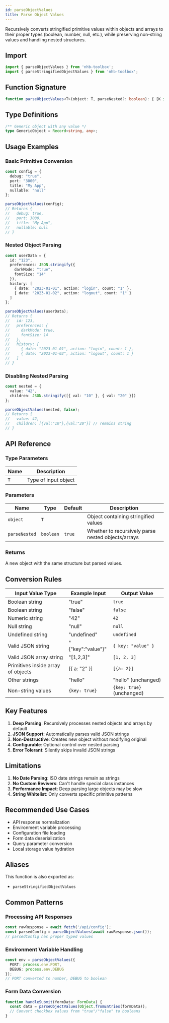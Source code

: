 ```yaml
---
id: parseObjectValues
title: Parse Object Values
---
```


Recursively converts stringified primitive values within objects and arrays to their proper types (boolean, number, null, etc.), while preserving non-string values and handling nested structures.

## Import

```typescript
import { parseObjectValues } from 'nhb-toolbox';
import { parseStringifiedObjectValues } from 'nhb-toolbox';
```

## Function Signature

```typescript
function parseObjectValues<T>(object: T, parseNested?: boolean): { [K in keyof T]: any; }
```

## Type Definitions

```typescript
/** Generic object with any value */
type GenericObject = Record<string, any>;
```

## Usage Examples

### Basic Primitive Conversion

```typescript
const config = {
  debug: "true",
  port: "3000",
  title: "My App",
  nullable: "null"
};

parseObjectValues(config);
// Returns {
//   debug: true,
//   port: 3000,
//   title: "My App",
//   nullable: null
// }
```

### Nested Object Parsing

```typescript
const userData = {
  id: "123",
  preferences: JSON.stringify({
    darkMode: "true",
    fontSize: "14"
  }),
  history: [
    { date: "2023-01-01", action: "login", count: "1" },
    { date: "2023-01-02", action: "logout", count: "1" }
  ]
};

parseObjectValues(userData);
// Returns {
//   id: 123,
//   preferences: {
//     darkMode: true,
//     fontSize: 14
//   },
//   history: [
//     { date: "2023-01-01", action: "login", count: 1 },
//     { date: "2023-01-02", action: "logout", count: 1 }
//   ]
// }
```

### Disabling Nested Parsing

```typescript
const nested = {
  value: "42",
  children: JSON.stringify([{ val: "10" }, { val: "20" }])
};

parseObjectValues(nested, false);
// Returns {
//   value: 42,
//   children: [{val:"10"},{val:"20"}] // remains string
// }
```

## API Reference

### Type Parameters

| Name | Description |
|------|-------------|
| `T`  | Type of input object |

### Parameters

| Name | Type | Default | Description |
|------|------|---------|-------------|
| `object` | `T` | | Object containing stringified values |
| `parseNested` | `boolean` | `true` | Whether to recursively parse nested objects/arrays |

### Returns

A new object with the same structure but parsed values.

## Conversion Rules

| Input Value Type | Example Input | Output Value |
|-----------------|--------------|--------------|
| Boolean string | "true" | `true` |
| Boolean string | "false" | `false` |
| Numeric string | "42" | `42` |
| Null string | "null" | `null` |
| Undefined string | "undefined" | `undefined` |
| Valid JSON string | "\{"key":"value"\}" | `{ key: "value" }` |
| Valid JSON array string | "[1,2,3]" | `[1, 2, 3]` |
| Primitives inside array of objects | \[\{ a: "2" \}\] | `[{a: 2}]` |
| Other strings | "hello" | "hello" (unchanged) |
| Non-string values | `{key: true}` | `{key: true}` (unchanged) |

## Key Features

1. **Deep Parsing**: Recursively processes nested objects and arrays by default
2. **JSON Support**: Automatically parses valid JSON strings
3. **Non-Destructive**: Creates new object without modifying original
4. **Configurable**: Optional control over nested parsing
5. **Error Tolerant**: Silently skips invalid JSON strings

## Limitations

1. **No Date Parsing**: ISO date strings remain as strings
2. **No Custom Revivers**: Can't handle special class instances
3. **Performance Impact**: Deep parsing large objects may be slow
4. **String Whitelist**: Only converts specific primitive patterns

## Recommended Use Cases

- API response normalization
- Environment variable processing
- Configuration file loading
- Form data deserialization
- Query parameter conversion
- Local storage value hydration

## Aliases

This function is also exported as:

- `parseStringifiedObjectValues`

## Common Patterns

### Processing API Responses

```typescript
const rawResponse = await fetch('/api/config');
const parsedConfig = parseObjectValues(await rawResponse.json());
// parsedConfig has proper typed values
```

### Environment Variable Handling

```typescript
const env = parseObjectValues({
  PORT: process.env.PORT,
  DEBUG: process.env.DEBUG
});
// PORT converted to number, DEBUG to boolean
```

### Form Data Conversion

```typescript
function handleSubmit(formData: FormData) {
  const data = parseObjectValues(Object.fromEntries(formData));
  // Convert checkbox values from "true"/"false" to booleans
}
```
